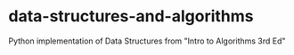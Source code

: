 # data-structures-and-algorithms

Python implementation of Data Structures from "Intro to Algorithms 3rd Ed"
